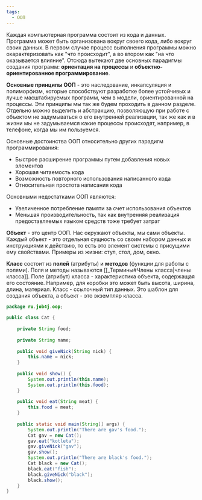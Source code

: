 ```yaml
---
tags:
  - ООП
---
```

Каждая компьютерная программа состоит из кода и данных. Программа может быть организована вокруг своего кода, либо вокруг своих данных. В первом случае процесс выполнения программы можно охарактеризовать как "что происходит", а во втором как "на что оказывается влияние". Отсюда вытекают две основных парадигмы создания программ: **ориентация на процессы** и **объектно-ориентированное программирование**.

**Основные принципы ООП** - это наследование, инкапсуляция и полиморфизм, которые способствуют разработке более устойчивых и лучше масштабируемых программ, чем в модели, ориентированной на процессы. Эти принципы мы так же будем проходить в данном разделе. Отдельно можно выделить и абстракцию, позволяющую при работе с объектом не задумываться о его внутренней реализации, так же как и в жизни мы не задумываемся какие процессы происходят, например, в телефоне, когда мы им пользуемся.

Основные достоинства ООП относительно других парадигм программирования:
- Быстрое расширение программы путем добавления новых элементов
- Хорошая читаемость кода
- Возможность повторного использования написанного кода
- Относительная простота написания кода

Основными недостатками ООП являются:
- Увеличенное потребление памяти за счет использования объектов
- Меньшая производительность, так как внутренняя реализация предоставляемых языком средств тоже требует затрат

**Объект** - это центр ООП. Нас окружают объекты, мы сами объекты.  
Каждый объект - это отдельная сущность со своим набором данных и инструкциями к действию, то есть это элемент системы с присущими ему свойствами. Примеры из жизни: стул, стол, дом, окно.

**Класс** состоит из **полей** (атрибуты) и **методов** (функции для работы с полями). Поля и методы называются [[_Термины#Члены класса|члены класса]]. Поле (атрибут) класса - характеристика объекта, содержащая его состояние. Например, для коробки это может быть высота, ширина, длина, материал. Класс - ссылочный тип данных. Это шаблон для создания объекта, а объект - это экземпляр класса.

```java
package ru.job4j.oop;  
  
public class Cat {  
  
    private String food;  
  
    private String name;  
  
    public void giveNick(String nick) {  
        this.name = nick;  
    }  
  
    public void show() {  
        System.out.println(this.name);  
        System.out.println(this.food);  
    }  
  
    public void eat(String meat) {  
        this.food = meat;  
    }  
  
    public static void main(String[] args) {  
        System.out.println("There are gav's food.");  
        Cat gav = new Cat();  
        gav.eat("kotleta");  
        gav.giveNick("gav");  
        gav.show();  
        System.out.println("There are black's food.");  
        Cat black = new Cat();  
        black.eat("fish");  
        black.giveNick("black");  
        black.show();  
    }  
}
```
